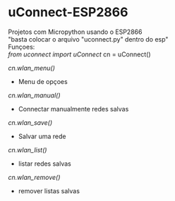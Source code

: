 # uConnect-ESP2866
Projetos com Micropython usando o ESP2866
<br>
"basta colocar o arquivo "uconnect.py" dentro do esp"
<br>
Funçoes:
<br>
*from uconnect import uConnect*
cn = uConnect()

*cn.wlan_menu()*
- Menu de opçoes

*cn.wlan_manual()*
 - Connectar manualmente redes salvas
 
*cn.wlan_save()*
- Salvar uma rede

*cn.wlan_list()*
- listar redes salvas

*cn.wlan_remove()*
- remover listas salvas
